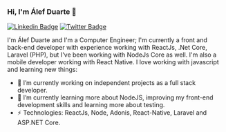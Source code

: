 ### Hi, I'm Álef Duarte 👋

[![Linkedin Badge](https://img.shields.io/badge/-alef--duarte-222222?style=flat-square&logo=Linkedin&logoColor=white&link=https://www.linkedin.com/in/alef-duarte/)](https://www.linkedin.com/in/alef-duarte/)
[![Twitter Badge](https://img.shields.io/badge/-alef__gduarte-222222?style=flat-square&logo=Twitter&logoColor=white&link=https://twitter.com/alef_gduarte/)](https://twitter.com/alef_gduarte)

I'm Álef Duarte and I'm a Computer Engineer; I'm currently a front and back-end developer with experience working with ReactJs, .Net Core, Laravel (PHP), but I've been working with NodeJs Core as well. I'm also a mobile developer working with React Native. I love working with javascript and learning new things:

- 🔭 I’m currently working on independent projects as a full stack developer.
- 🌱 I’m currently learning more about NodeJS, improving my front-end development skills and learning more about testing.
- ⚡ Technologies: ReactJs, Node, Adonis, React-Native, Laravel and ASP.NET Core.

